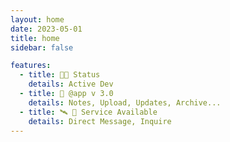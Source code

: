 ```yaml
---
layout: home
date: 2023-05-01
title: home
sidebar: false

features:
  - title: 👨‍💻 Status
    details: Active Dev
  - title: 🚀 @app v 3.0
    details: Notes, Upload, Updates, Archive...
  - title: 🛰️ 🏬 Service Available 
    details: Direct Message, Inquire
---
```


